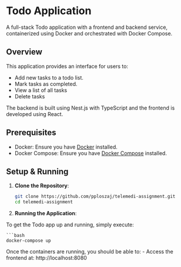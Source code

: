 # Todo Application

A full-stack Todo application with a frontend and backend service, containerized using Docker and orchestrated with Docker Compose.

## Overview

This application provides an interface for users to:
- Add new tasks to a todo list.
- Mark tasks as completed.
- View a list of all tasks
- Delete tasks

The backend is built using Nest.js with TypeScript and the frontend is developed using React.

## Prerequisites

- Docker: Ensure you have [Docker](https://docs.docker.com/get-docker/) installed.
- Docker Compose: Ensure you have [Docker Compose](https://docs.docker.com/compose/install/) installed.

## Setup & Running

1. **Clone the Repository**:

   ```bash
   git clone https://github.com/pploszaj/telemedi-assignment.git
   cd telemedi-assignment

2. **Running the Application**:

To get the Todo app up and running, simply execute:

    ```bash
    docker-compose up

Once the containers are running, you should be able to:
    - Access the frontend at: http://localhost:8080






